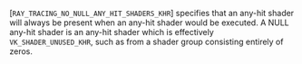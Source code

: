 [`RAY_TRACING_NO_NULL_ANY_HIT_SHADERS_KHR`]
specifies that an any-hit shader will always be present when an any-hit
shader would be executed.
A NULL any-hit shader is an any-hit shader which is effectively
`VK_SHADER_UNUSED_KHR`, such as from a shader group consisting
entirely of zeros.